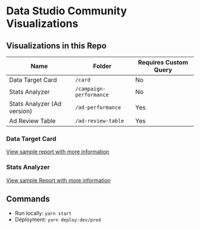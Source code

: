 # Data Studio Community Visualizations

## Visualizations in this Repo
| Name | Folder |  Requires Custom Query |
| --- | --- | --- |
| Data Target Card | `/card` | No |
| Stats Analyzer | `/campaign-performance` |  No |
| Stats Analyzer (Ad version) | `/ad-performance` |  Yes |
| Ad Review Table | `/ad-review-table` | Yes |

### Data Target Card
[View sample report with more information](https://datastudio.google.com/u/1/reporting/1ygQd8FwYnDrvmjfkh5ogXNt7mj5JsgBH/page/1O54)

### Stats Analyzer
[View sample Report with more information](https://datastudio.google.com/u/0/reporting/1rvkuCS60hY1iZb9gYX6f3BIjXFlbMX6k/page/zr52)

## Commands

* Run locally: `yarn start`
* Deployment: `yarn deploy:dev/prod`


